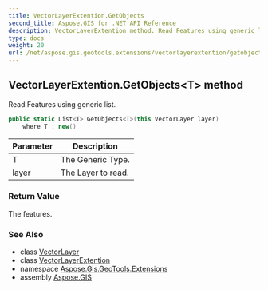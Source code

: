 ```yaml
---
title: VectorLayerExtention.GetObjects
second_title: Aspose.GIS for .NET API Reference
description: VectorLayerExtention method. Read Features using generic list
type: docs
weight: 20
url: /net/aspose.gis.geotools.extensions/vectorlayerextention/getobjects/
---
```

## VectorLayerExtention.GetObjects&lt;T&gt; method

Read Features using generic list.

```csharp
public static List<T> GetObjects<T>(this VectorLayer layer)
    where T : new()
```

| Parameter | Description |
| --- | --- |
| T | The Generic Type. |
| layer | The Layer to read. |

### Return Value

The features.

### See Also

* class [VectorLayer](../../../aspose.gis/vectorlayer/)
* class [VectorLayerExtention](../)
* namespace [Aspose.Gis.GeoTools.Extensions](../../vectorlayerextention/)
* assembly [Aspose.GIS](../../../)


